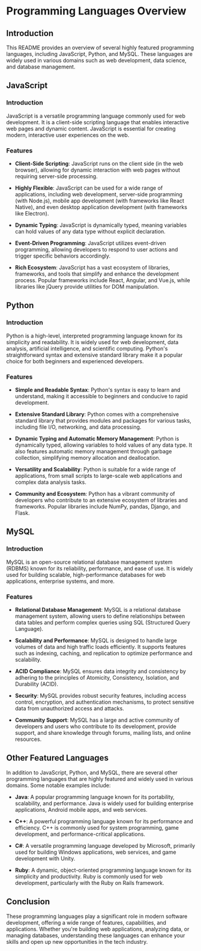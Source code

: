 # Programming Languages Overview

## Introduction

This README provides an overview of several highly featured programming languages, including JavaScript, Python, and MySQL. These languages are widely used in various domains such as web development, data science, and database management.

## JavaScript

### Introduction

JavaScript is a versatile programming language commonly used for web development. It is a client-side scripting language that enables interactive web pages and dynamic content. JavaScript is essential for creating modern, interactive user experiences on the web.

### Features

- **Client-Side Scripting**: JavaScript runs on the client side (in the web browser), allowing for dynamic interaction with web pages without requiring server-side processing.
  
- **Highly Flexible**: JavaScript can be used for a wide range of applications, including web development, server-side programming (with Node.js), mobile app development (with frameworks like React Native), and even desktop application development (with frameworks like Electron).

- **Dynamic Typing**: JavaScript is dynamically typed, meaning variables can hold values of any data type without explicit declaration.

- **Event-Driven Programming**: JavaScript utilizes event-driven programming, allowing developers to respond to user actions and trigger specific behaviors accordingly.

- **Rich Ecosystem**: JavaScript has a vast ecosystem of libraries, frameworks, and tools that simplify and enhance the development process. Popular frameworks include React, Angular, and Vue.js, while libraries like jQuery provide utilities for DOM manipulation.

## Python

### Introduction

Python is a high-level, interpreted programming language known for its simplicity and readability. It is widely used for web development, data analysis, artificial intelligence, and scientific computing. Python's straightforward syntax and extensive standard library make it a popular choice for both beginners and experienced developers.

### Features

- **Simple and Readable Syntax**: Python's syntax is easy to learn and understand, making it accessible to beginners and conducive to rapid development.

- **Extensive Standard Library**: Python comes with a comprehensive standard library that provides modules and packages for various tasks, including file I/O, networking, and data processing.

- **Dynamic Typing and Automatic Memory Management**: Python is dynamically typed, allowing variables to hold values of any data type. It also features automatic memory management through garbage collection, simplifying memory allocation and deallocation.

- **Versatility and Scalability**: Python is suitable for a wide range of applications, from small scripts to large-scale web applications and complex data analysis tasks.

- **Community and Ecosystem**: Python has a vibrant community of developers who contribute to an extensive ecosystem of libraries and frameworks. Popular libraries include NumPy, pandas, Django, and Flask.

## MySQL

### Introduction

MySQL is an open-source relational database management system (RDBMS) known for its reliability, performance, and ease of use. It is widely used for building scalable, high-performance databases for web applications, enterprise systems, and more.

### Features

- **Relational Database Management**: MySQL is a relational database management system, allowing users to define relationships between data tables and perform complex queries using SQL (Structured Query Language).

- **Scalability and Performance**: MySQL is designed to handle large volumes of data and high traffic loads efficiently. It supports features such as indexing, caching, and replication to optimize performance and scalability.

- **ACID Compliance**: MySQL ensures data integrity and consistency by adhering to the principles of Atomicity, Consistency, Isolation, and Durability (ACID).

- **Security**: MySQL provides robust security features, including access control, encryption, and authentication mechanisms, to protect sensitive data from unauthorized access and attacks.

- **Community Support**: MySQL has a large and active community of developers and users who contribute to its development, provide support, and share knowledge through forums, mailing lists, and online resources.

## Other Featured Languages

In addition to JavaScript, Python, and MySQL, there are several other programming languages that are highly featured and widely used in various domains. Some notable examples include:

- **Java**: A popular programming language known for its portability, scalability, and performance. Java is widely used for building enterprise applications, Android mobile apps, and web services.

- **C++**: A powerful programming language known for its performance and efficiency. C++ is commonly used for system programming, game development, and performance-critical applications.

- **C#**: A versatile programming language developed by Microsoft, primarily used for building Windows applications, web services, and game development with Unity.

- **Ruby**: A dynamic, object-oriented programming language known for its simplicity and productivity. Ruby is commonly used for web development, particularly with the Ruby on Rails framework.

## Conclusion

These programming languages play a significant role in modern software development, offering a wide range of features, capabilities, and applications. Whether you're building web applications, analyzing data, or managing databases, understanding these languages can enhance your skills and open up new opportunities in the tech industry.
